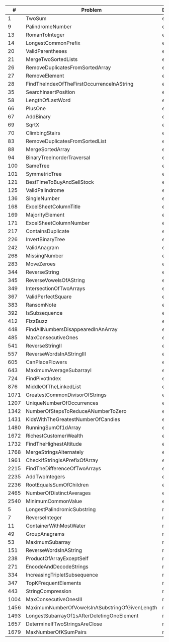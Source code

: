| # | Problem | Difficulty | Solution |
|---|---------|------------|----------|
| 1 | TwoSum | easy | [Java](src/easy/_1_TwoSum.java) |
| 9 | PalindromeNumber | easy | [Java](src/easy/_9_PalindromeNumber.java) |
| 13 | RomanToInteger | easy | [Java](src/easy/_13_RomanToInteger.java) |
| 14 | LongestCommonPrefix | easy | [Java](src/easy/_14_LongestCommonPrefix.java) |
| 20 | ValidParentheses | easy | [Java](src/easy/_20_ValidParentheses.java) |
| 21 | MergeTwoSortedLists | easy | [Java](src/easy/_21_MergeTwoSortedLists.java) |
| 26 | RemoveDuplicatesFromSortedArray | easy | [Java](src/easy/_26_RemoveDuplicatesFromSortedArray.java) |
| 27 | RemoveElement | easy | [Java](src/easy/_27_RemoveElement.java) |
| 28 | FindTheIndexOfTheFirstOccurrenceInAString | easy | [Java](src/easy/_28_FindTheIndexOfTheFirstOccurrenceInAString.java) |
| 35 | SearchInsertPosition | easy | [Java](src/easy/_35_SearchInsertPosition.java) |
| 58 | LengthOfLastWord | easy | [Java](src/easy/_58_LengthOfLastWord.java) |
| 66 | PlusOne | easy | [Java](src/easy/_66_PlusOne.java) |
| 67 | AddBinary | easy | [Java](src/easy/_67_AddBinary.java) |
| 69 | SqrtX | easy | [Java](src/easy/_69_SqrtX.java) |
| 70 | ClimbingStairs | easy | [Java](src/easy/_70_ClimbingStairs.java) |
| 83 | RemoveDuplicatesFromSortedList | easy | [Java](src/easy/_83_RemoveDuplicatesFromSortedList.java) |
| 88 | MergeSortedArray | easy | [Java](src/easy/_88_MergeSortedArray.java) |
| 94 | BinaryTreeInorderTraversal | easy | [Java](src/easy/_94_BinaryTreeInorderTraversal.java) |
| 100 | SameTree | easy | [Java](src/easy/_100_SameTree.java) |
| 101 | SymmetricTree | easy | [Java](src/easy/_101_SymmetricTree.java) |
| 121 | BestTimeToBuyAndSellStock | easy | [Java](src/easy/_121_BestTimeToBuyAndSellStock.java) |
| 125 | ValidPalindrome | easy | [Java](src/easy/_125_ValidPalindrome.java) |
| 136 | SingleNumber | easy | [Java](src/easy/_136_SingleNumber.java) |
| 168 | ExcelSheetColumnTitle | easy | [Java](src/easy/_168_ExcelSheetColumnTitle.java) |
| 169 | MajorityElement | easy | [Java](src/easy/_169_MajorityElement.java) |
| 171 | ExcelSheetColumnNumber | easy | [Java](src/easy/_171_ExcelSheetColumnNumber.java) |
| 217 | ContainsDuplicate | easy | [Java](src/easy/_217_ContainsDuplicate.java) |
| 226 | InvertBinaryTree | easy | [Java](src/easy/_226_InvertBinaryTree.java) |
| 242 | ValidAnagram | easy | [Java](src/easy/_242_ValidAnagram.java) |
| 268 | MissingNumber | easy | [Java](src/easy/_268_MissingNumber.java) |
| 283 | MoveZeroes | easy | [Java](src/easy/_283_MoveZeroes.java) |
| 344 | ReverseString | easy | [Java](src/easy/_344_ReverseString.java) |
| 345 | ReverseVowelsOfAString | easy | [Java](src/easy/_345_ReverseVowelsOfAString.java) |
| 349 | IntersectionOfTwoArrays | easy | [Java](src/easy/_349_IntersectionOfTwoArrays.java) |
| 367 | ValidPerfectSquare | easy | [Java](src/easy/_367_ValidPerfectSquare.java) |
| 383 | RansomNote | easy | [Java](src/easy/_383_RansomNote.java) |
| 392 | IsSubsequence | easy | [Java](src/easy/_392_IsSubsequence.java) |
| 412 | FizzBuzz | easy | [Java](src/easy/_412_FizzBuzz.java) |
| 448 | FindAllNumbersDisappearedInAnArray | easy | [Java](src/easy/_448_FindAllNumbersDisappearedInAnArray.java) |
| 485 | MaxConsecutiveOnes | easy | [Java](src/easy/_485_MaxConsecutiveOnes.java) |
| 541 | ReverseStringII | easy | [Java](src/easy/_541_ReverseStringII.java) |
| 557 | ReverseWordsInAStringIII | easy | [Java](src/easy/_557_ReverseWordsInAStringIII.java) |
| 605 | CanPlaceFlowers | easy | [Java](src/easy/_605_CanPlaceFlowers.java) |
| 643 | MaximumAverageSubarrayI | easy | [Java](src/easy/_643_MaximumAverageSubarrayI.java) |
| 724 | FindPivotIndex | easy | [Java](src/easy/_724_FindPivotIndex.java) |
| 876 | MiddleOfTheLinkedList | easy | [Java](src/easy/_876_MiddleOfTheLinkedList.java) |
| 1071 | GreatestCommonDivisorOfStrings | easy | [Java](src/easy/_1071_GreatestCommonDivisorOfStrings.java) |
| 1207 | UniqueNumberOfOccurrences | easy | [Java](src/easy/_1207_UniqueNumberOfOccurrences.java) |
| 1342 | NumberOfStepsToReduceANumberToZero | easy | [Java](src/easy/_1342_NumberOfStepsToReduceANumberToZero.java) |
| 1431 | KidsWithTheGreatestNumberOfCandies | easy | [Java](src/easy/_1431_KidsWithTheGreatestNumberOfCandies.java) |
| 1480 | RunningSumOf1dArray | easy | [Java](src/easy/_1480_RunningSumOf1dArray.java) |
| 1672 | RichestCustomerWealth | easy | [Java](src/easy/_1672_RichestCustomerWealth.java) |
| 1732 | FindTheHighestAltitude | easy | [Java](src/easy/_1732_FindTheHighestAltitude.java) |
| 1768 | MergeStringsAlternately | easy | [Java](src/easy/_1768_MergeStringsAlternately.java) |
| 1961 | CheckIfStringIsAPrefixOfArray | easy | [Java](src/easy/_1961_CheckIfStringIsAPrefixOfArray.java) |
| 2215 | FindTheDifferenceOfTwoArrays | easy | [Java](src/easy/_2215_FindTheDifferenceOfTwoArrays.java) |
| 2235 | AddTwoIntegers | easy | [Java](src/easy/_2235_AddTwoIntegers.java) |
| 2236 | RootEqualsSumOfChildren | easy | [Java](src/easy/_2236_RootEqualsSumOfChildren.java) |
| 2465 | NumberOfDistinctAverages | easy | [Java](src/easy/_2465_NumberOfDistinctAverages.java) |
| 2540 | MinimumCommonValue | easy | [Java](src/easy/_2540_MinimumCommonValue.java) |
| 5 | LongestPalindromicSubstring | medium | [Java](src/medium/_5_LongestPalindromicSubstring.java) |
| 7 | ReverseInteger | medium | [Java](src/medium/_7_ReverseInteger.java) |
| 11 | ContainerWithMostWater | medium | [Java](src/medium/_11_ContainerWithMostWater.java) |
| 49 | GroupAnagrams | medium | [Java](src/medium/_49_GroupAnagrams.java) |
| 53 | MaximumSubarray | medium | [Java](src/medium/_53_MaximumSubarray.java) |
| 151 | ReverseWordsInAString | medium | [Java](src/medium/_151_ReverseWordsInAString.java) |
| 238 | ProductOfArrayExceptSelf | medium | [Java](src/medium/_238_ProductOfArrayExceptSelf.java) |
| 271 | EncodeAndDecodeStrings | medium | [Java](src/medium/_271_EncodeAndDecodeStrings.java) |
| 334 | IncreasingTripletSubsequence | medium | [Java](src/medium/_334_IncreasingTripletSubsequence.java) |
| 347 | TopKFrequentElements | medium | [Java](src/medium/_347_TopKFrequentElements.java) |
| 443 | StringCompression | medium | [Java](src/medium/_443_StringCompression.java) |
| 1004 | MaxConsecutiveOnesIII | medium | [Java](src/medium/_1004_MaxConsecutiveOnesIII.java) |
| 1456 | MaximumNumberOfVowelsInASubstringOfGivenLength | medium | [Java](src/medium/_1456_MaximumNumberOfVowelsInASubstringOfGivenLength.java) |
| 1493 | LongestSubarrayOf1sAfterDeletingOneElement | medium | [Java](src/medium/_1493_LongestSubarrayOf1sAfterDeletingOneElement.java) |
| 1657 | DetermineIfTwoStringsAreClose | medium | [Java](src/medium/_1657_DetermineIfTwoStringsAreClose.java) |
| 1679 | MaxNumberOfKSumPairs | medium | [Java](src/medium/_1679_MaxNumberOfKSumPairs.java) |
